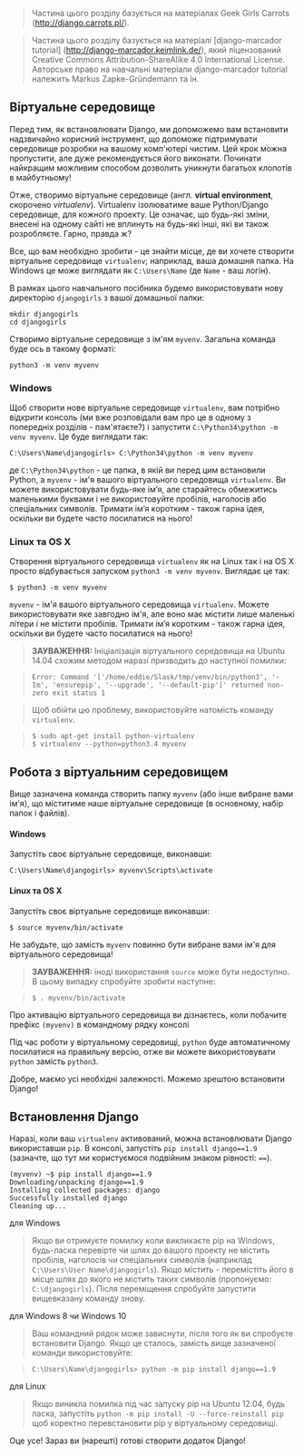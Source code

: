 > Частина цього розділу базується на матеріалах Geek Girls Carrots (http://django.carrots.pl/).

> Частина цього розділу базується на матеріалі [django-marcador tutorial]
(http://django-marcador.keimlink.de/),
який ліцензований Creative Commons Attribution-ShareAlike 4.0 International License.
Авторське право на навчальні матеріали django-marcador tutorial належить Markus Zapke-Gründemann та ін.


## Віртуальне середовище

Перед тим, як встановлювати Django, ми допоможемо вам встановити надзвичайно корисний інструмент, що допоможе підтримувати середовище розробки на вашому комп'ютері чистим. Цей крок можна пропустити, але дуже рекомендується його виконати. Починати найкращим можливим способом дозволить уникнути багатьох клопотів в майбутньому!

Отже, створимо віртуальне середовище (англ. **virtual environment**, скорочено *virtualenv*). Virtualenv ізолюватиме ваше Python/Django середовище, для кожного проекту. Це означає, що будь-які зміни, внесені на одному сайті не вплинуть на будь-які інші, які ви також розробляєте. Гарно, правда ж?

Все, що вам необхідно зробити - це знайти місце, де ви хочете створити віртуальне середовище `virtualenv`; наприклад, ваша домашня папка. На Windows це може виглядати як `C:\Users\Name` (де `Name` - ваш логін).

В рамках цього навчального посібника будемо використовувати нову директорію `djangogirls` з вашої домашньої папки:

    mkdir djangogirls
    cd djangogirls

Створимо віртуальне середовище з ім'ям `myvenv`. Загальна команда буде ось в такому форматі:

    python3 -m venv myvenv

### Windows

Щоб створити нове віртуальне середовище `virtualenv`, вам потрібно відкрити консоль (ми вже розповідали вам про це в одному з попередніх розділів - пам'ятаєте?) і запустити `C:\Python34\python -m venv myvenv`. Це буде виглядати так:

    C:\Users\Name\djangogirls> C:\Python34\python -m venv myvenv

де `C:\Python34\python` - це папка, в якій ви перед цим встановили Python, а `myvenv` - ім'я вашого віртуального середовища `virtualenv`. Ви можете використовувати будь-яке ім’я, але старайтесь обмежитись маленькими буквами і не використовуйте пробілів, наголосів або спеціальних символів. Тримати ім’я коротким - також гарна ідея, оскільки ви будете часто посилатися на нього!

### Linux та OS X

Створення віртуального середовища `virtualenv` як на Linux так і на OS X просто відбувається запуском `python3 -m venv myvenv`.
Виглядає це так:

    $ python3 -m venv myvenv

`myvenv` - ім'я вашого віртуального середовища `virtualenv`. Можете використовувати яке завгодно ім'я, але воно має містити лише маленькі літери і не містити пробілів. Тримати ім’я коротким - також гарна ідея, оскільки ви будете часто посилатися на нього!

> __ЗАУВАЖЕННЯ:__ Ініціалізація віртуального середовища на Ubuntu 14.04 схожим методом наразі призводить до наступної помилки:

>     Error: Command '['/home/eddie/Slask/tmp/venv/bin/python3', '-Im', 'ensurepip', '--upgrade', '--default-pip']' returned non-zero exit status 1

> Щоб обійти цю проблему, використовуйте натомість команду `virtualenv`.

>     $ sudo apt-get install python-virtualenv
>     $ virtualenv --python=python3.4 myvenv


## Робота з віртуальним середовищем

Вище зазначена команда створить папку `myvenv` (або інше вибране вами ім'я), що міститиме наше віртуальне середовище (в основному, набір папок і файлів).

#### Windows

Запустіть своє віртуальне середовище, виконавши:

    C:\Users\Name\djangogirls> myvenv\Scripts\activate

#### Linux та OS X

Запустіть своє віртуальне середовище виконавши:

    $ source myvenv/bin/activate

Не забудьте, що замість `myvenv` повинно бути вибране вами ім'я для віртуального середовища!

> __ЗАУВАЖЕННЯ:__ іноді використання `source` може бути недоступно. В цьому випадку спробуйте зробити наступне:

>     $ . myvenv/bin/activate

Про активацію віртуального середовища ви дізнаєтесь, коли побачите префікс `(myvenv)` в командному рядку консолі

Під час роботи у віртуальному середовищі, `python` буде автоматичному посилатися на правильну версію, отже ви можете використовувати `python` замість `python3`.

Добре, маємо усі необхідні залежності. Можемо зрештою встановити Django!

## Встановлення Django

Наразі, коли ваш `virtualenv` активований, можна встановлювати Django використавши `pip`. В консолі, запустіть `pip install django==1.9` (зазначте, що тут ми користуємося подвійним знаком рівності: `==`).

    (myvenv) ~$ pip install django==1.9
    Downloading/unpacking django==1.9
    Installing collected packages: django
    Successfully installed django
    Cleaning up...

для Windows
> Якщо ви отримуєте помилку коли викликаєте pip на Windows, будь-ласка перевірте чи шлях до вашого проекту не містить пробілів, наголосів чи спеціальних символів (наприклад `C:\Users\User Name\djangogirls`). Якщо містить - перемістіть його в місце шлях до якого не містить таких символів (пропонуємо: `C:\djangogirls`). Після переміщення спробуйте запустити вищевказану команду знову.

для Windows 8 чи Windows 10
> Ваш командний рядок може зависнути, після того як ви спробуєте встановити Django. Якщо це сталось, замість вище зазначеної команди використовуйте:

>     C:\Users\Name\djangogirls> python -m pip install django==1.9

для Linux
> Якщо виникла помилка під час запуску pip на Ubuntu 12.04, будь ласка, запустіть `python -m pip install -U --force-reinstall pip` щоб коректно перевстановити pip у віртуальному середовищі.

Оце усе! Зараз ви (нарешті) готові створити додаток Django!
